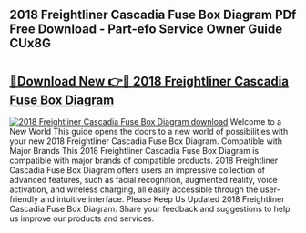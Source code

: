 ## 2018 Freightliner Cascadia Fuse Box Diagram PDf Free Download - Part-efo Service Owner Guide CUx8G

# <h2><a href="http://dfmlpnp.blite.top/?on=2018+Freightliner+Cascadia+Fuse+Box+Diagram">🔗Download New 👉🔴 2018 Freightliner Cascadia Fuse Box Diagram</a></h2>

[![2018 Freightliner Cascadia Fuse Box Diagram download](https://i.imgur.com/lujVjoI.png)](http://dfmlpnp.blite.top/?on=2018+Freightliner+Cascadia+Fuse+Box+Diagram)
Welcome to a New World This guide opens the doors to a new world of possibilities with your new 2018 Freightliner Cascadia Fuse Box Diagram. Compatible with Major Brands This 2018 Freightliner Cascadia Fuse Box Diagram is compatible with major brands of compatible products. 2018 Freightliner Cascadia Fuse Box Diagram offers users an impressive collection of advanced features, such as facial recognition, augmented reality, voice activation, and wireless charging, all easily accessible through the user-friendly and intuitive interface. Please Keep Us Updated 2018 Freightliner Cascadia Fuse Box Diagram. Share your feedback and suggestions to help us improve our products and services.

